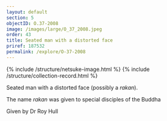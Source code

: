 ```yaml
---
layout: default
section: 5
objectID: O.37-2008
image: /images/large/O_37_2008.jpeg
order: 43
title: Seated man with a distorted face
priref: 187532
permalink: /explore/O-37-2008
---
```

{% include /structure/netsuke-image.html %}
{% include /structure/collection-record.html %}

Seated man with a distorted face (possibly a _rakan_).

The name _rakan_ was given to special disciples of the Buddha

Given by Dr Roy Hull
